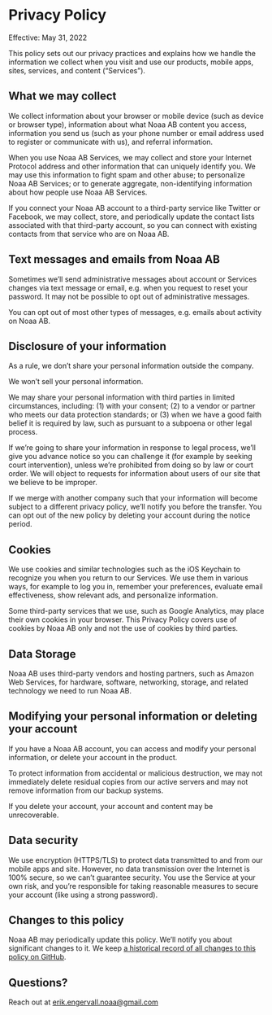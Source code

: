 # Privacy Policy

Effective: May 31, 2022

This policy sets out our privacy practices and explains how we handle the
information we collect when you visit and use our products, mobile apps, sites,
services, and content (“Services”).

## What we may collect

We collect information about your browser or mobile device (such as device or
browser type), information about what Noaa AB content you access, information
you send us (such as your phone number or email address used to register or
communicate with us), and referral information.

When you use Noaa AB Services, we may collect and store your Internet Protocol
address and other information that can uniquely identify you. We may use this
information to fight spam and other abuse; to personalize Noaa AB Services; or
to generate aggregate, non-identifying information about how people use Noaa AB
Services.

If you connect your Noaa AB account to a third-party service like Twitter or
Facebook, we may collect, store, and periodically update the contact lists
associated with that third-party account, so you can connect with existing
contacts from that service who are on Noaa AB.

## Text messages and emails from Noaa AB

Sometimes we’ll send administrative messages about account or Services changes
via text message or email, e.g. when you request to reset your password. It may
not be possible to opt out of administrative messages.

You can opt out of most other types of messages, e.g. emails about activity on
Noaa AB.

## Disclosure of your information

As a rule, we don’t share your personal information outside the company.

We won’t sell your personal information.

We may share your personal information with third parties in limited
circumstances, including: (1) with your consent; (2) to a vendor or partner who
meets our data protection standards; or (3) when we have a good faith belief it
is required by law, such as pursuant to a subpoena or other legal process.

If we’re going to share your information in response to legal process, we’ll
give you advance notice so you can challenge it (for example by seeking court
intervention), unless we’re prohibited from doing so by law or court order. We
will object to requests for information about users of our site that we believe
to be improper.

If we merge with another company such that your information will become subject
to a different privacy policy, we’ll notify you before the transfer. You can opt
out of the new policy by deleting your account during the notice period.

## Cookies

We use cookies and similar technologies such as the iOS Keychain to recognize
you when you return to our Services. We use them in various ways, for example to
log you in, remember your preferences, evaluate email effectiveness, show
relevant ads, and personalize information.

Some third-party services that we use, such as Google Analytics, may place their
own cookies in your browser. This Privacy Policy covers use of cookies by Noaa
AB only and not the use of cookies by third parties.

## Data Storage

Noaa AB uses third-party vendors and hosting partners, such as Amazon Web
Services, for hardware, software, networking, storage, and related technology we
need to run Noaa AB.

## Modifying your personal information or deleting your account

If you have a Noaa AB account, you can access and modify your personal
information, or delete your account in the product.

To protect information from accidental or malicious destruction, we may not
immediately delete residual copies from our active servers and may not remove
information from our backup systems.

If you delete your account, your account and content may be unrecoverable.

## Data security

We use encryption (HTTPS/TLS) to protect data transmitted to and from our mobile
apps and site. However, no data transmission over the Internet is 100% secure,
so we can’t guarantee security. You use the Service at your own risk, and you’re
responsible for taking reasonable measures to secure your account (like using a
strong password).

## Changes to this policy

Noaa AB may periodically update this policy. We’ll notify you about significant
changes to it. We keep
[a historical record of all changes to this policy on GitHub](https://github.com/Noaa-AB/public).

## Questions?

Reach out at
[erik.engervall.noaa@gmail.com](mailto:erik.engervall.noaa@gmail.com)
